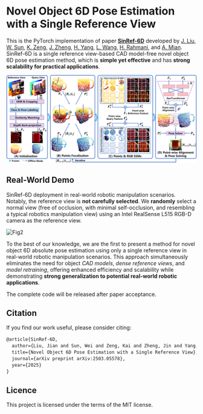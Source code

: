 # Novel Object 6D Pose Estimation with a Single Reference View

This is the PyTorch implementation of paper **[SinRef-6D](https://arxiv.org/abs/2503.05578)** developed by <a href="https://cnjliu.github.io/">J. Liu</a>, <a href="http://robotics.hnu.edu.cn/info/1071/1265.htm">W. Sun</a>, <a href="https://github.com/CNJianLiu/SinRef-6D">K. Zeng</a>, <a href="https://github.com/CNJianLiu/SinRef-6D">J. Zheng</a>, <a href="https://github.com/CNJianLiu/SinRef-6D">H. Yang</a>, <a href="https://scholar.google.com.hk/citations?hl=zh-CN&user=SReb2csAAAAJ">L. Wang</a>, <a href="https://sites.google.com/view/rahmaniatlu">H. Rahmani</a>, and <a href="https://ajmalsaeed.net/">A. Mian</a>. SinRef-6D is a single reference view-based CAD model-free novel object 6D pose estimation method, which is **simple yet effective** and has **strong scalability for practical applications**.

![Fig1](image/image.jpg)

## Real-World Demo
SinRef-6D deployment in real-world robotic manipulation scenarios. Notably, the reference view is **not carefully selected**. We **randomly** select a normal view (free of occlusion, with minimal self-occlusion, and resembling a typical robotics manipulation view) using an Intel RealSense L515 RGB-D camera as the reference view.

![Fig2](image/demo.gif)

To the best of our knowledge, we are the first to present a method for novel object 6D absolute pose estimation using only a single reference view in real-world robotic manipulation scenarios. This approach simultaneously eliminates the need for object *CAD models*, *dense reference views*, and *model retraining*, offering enhanced efficiency and scalability while demonstrating **strong generalization to potential real-world robotic applications**.

The complete code will be released after paper acceptance.

## Citation
If you find our work useful, please consider citing:
```latex
@article{SinRef-6D,
  author={Liu, Jian and Sun, Wei and Zeng, Kai and Zheng, Jin and Yang, Hui and Wang, Lin and Rahmani, Hossein and Mian, Ajmal},
  title={Novel Object 6D Pose Estimation with a Single Reference View},
  journal={arXiv preprint arXiv:2503.05578},
  year={2025}
}
```

## Licence

This project is licensed under the terms of the MIT license.
